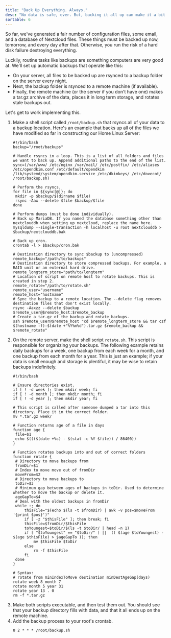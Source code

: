 ```yaml
---
title: "Back Up Everything. Always."
desc: "No data is safe, ever. But, backing it all up can make it a bit less precarious"
sortable: 6
---
```


So far, we've generated a fair number of configuration files, some email, and a database of Nextcloud files. These things must be backed up now, tomorrow, and every day after that. Otherwise, you run the risk of a hard disk failure destroying everything.

Luckily, routine tasks like backups are something computers are very good at. We'll set up automatic backups that operate like this:
 * On your server, all files to be backed up are rsynced to a backup folder on the server every night.
 * Next, the backup folder is rsynced to a remote machine (if available).
 * Finally, the remote machine (or the server if you don't have one) makes a tar.gz archive of the data, places it in long term storage, and rotates stale backups out.

Let's get to work implementing this.
1. Make a shell script called `/root/backup.sh` that rsyncs all of your data to a backup location. Here's an example that backs up all of the files we have modified so far in constructing our Home Linux Server:
   ```
   #!/bin/bash
   backup="/root/backups"
 
   # Handle rsyncs in a loop. This is a list of all folders and files we want to back up. Append additional paths to the end of the list.
   sync=(/var/www/ /etc/nginx /var/mail/ /etc/postfix/ /etc/aliases /etc/opendkim.conf /etc/default/opendkim /lib/systemd/system/opendkim.service /etc/dkimkeys/ /etc/dovecot/ /root/backup.sh)
 	
   # Perform the rsyncs.
   for file in ${sync[@]}; do
   	mkdir -p $backup/$(dirname $file)
   	rsync -Aax --delete $file $backup/$file
   done
 
   # Perform dumps (must be done individually).
   # Back up MariaDB. If you named the database something other than nextclouddb when setting up nextcloud, replace the name here.
   mysqldump --single-transaction -h localhost -u root nextclouddb > $backup/nextclouddb.bak
 	
   # Back up cron.
   crontab -l > $backup/cron.bak
   
   # Destination directory to sync $backup to (uncompressed)
   remote_backup="/path/to/backups"
   # Destination directory to store compressed backups. For example, a RAID unit or an external hard drive.
   remote_longterm_store="path/to/longterm"
   # Location of script on remote host to rotate backups. This is created in step 2.
   remote_rotate="/path/to/rotate.sh"
   remote_user="username"
   remote_host="hostname"
   # Sync the backup to a remote location. The --delete flag removes destination files that don't exist locally.
   rsync -Aaxzz --delete $backup $remote_user@$remote_host:$remote_backup
   # Create a tar.gz of the backup and rotate backups.
   ssh $remote_user@$remote_host "cd $remote_longterm_store && tar czf $(hostname -f)-$(date +"%Y%m%d").tar.gz $remote_backup && $remote_rotate"
   ```
2. On the remote server, make the shell script `rotate.sh`. This script is responsible for organizing your backups. The following example retains daily backups for a week, one backup from each week for a month, and one backup from each month for a year. This is just an example; if your data is small enough and storage is plentiful, it may be wise to retain backups indefinitely.
   ```
   #!/bin/bash

   # Ensure directories exist.
   if [ ! -d week ]; then mkdir week; fi
   if [ ! -d month ]; then mkdir month; fi
   if [ ! -d year ]; then mkdir year; fi

   # This script is called after someone dumped a tar into this directory. Place it in the correct folder.
   mv *.tar.gz week/

   # Function returns age of a file in days
   function age {
   	file=$1
   	echo $((($(date +%s) - $(stat -c %Y $file)) / 86400))
   }

   # Function rotates backups into and out of correct folders
   function rotate {
   	# Directory to move backups from
   	fromDir=$1
   	# Index to move move out of fromDir
   	moveFrom=$2
   	# Directory to move backups to
   	toDir=$3
   	# Minimum gap between ages of backups in toDir. Used to determine whether to move the backup or delete it.
   	ageGapTo=$4
   	# Deal with the oldest backups in fromDir
   	while :; do
   		thisFile="$(echo $(ls -t $fromDir) | awk -v pos=$moveFrom '{print $pos}')"
   		if [ -z "$thisFile" ]; then break; fi
   		thisFile=$fromDir/$thisFile
   		toYoungest=$toDir/$(ls -t $toDir/ | head -n 1)
   		if [ "$toYoungest" == "$toDir/" ] ||  (( $(age $toYoungest) - $(age $thisFile) > $ageGapTo )); then
   			mv $thisFile $toDir
   		else
   			rm -f $thisFile
   		fi
   	done
   }

   # Syntax:
   # rotate from minIndexToMove destination minDestAgeGap(days)
   rotate week 8 month 7
   rotate month 5 year 31
   rotate year 13 . 0
   rm -f *.tar.gz
   ```
3. Make both scripts executable, and then test them out. You should see that your backup directory fills with data, and that it all ends up on the remote machine.
4. Add the backup process to your root's crontab.
   ```
   0 2 * * * /root/backup.sh
   ```
